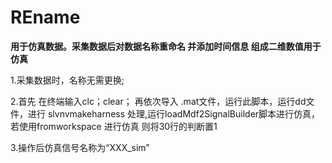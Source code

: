 # REname

**用于仿真数据。采集数据后对数据名称重命名 并添加时间信息 组成二维数值用于仿真**

1.采集数据时，名称无需更换;

2.首先 在终端输入clc；clear； 再依次导入 .mat文件，运行此脚本，运行dd文件，进行 slvnvmakeharness
处理,运行loadMdf2SignalBuilder脚本进行仿真，若使用fromworkspace 进行仿真 则将30行的判断置1

3.操作后仿真信号名称为“XXX_sim”
